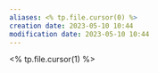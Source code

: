 ```yaml
---
aliases: <% tp.file.cursor(0) %>
creation date: 2023-05-10 10:44
modification date: 2023-05-10 10:44
---
```


<% tp.file.cursor(1) %>




